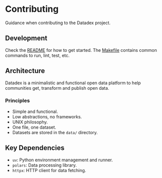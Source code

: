 # Contributing

Guidance when contributing to the Datadex project.

## Development

Check the [README](README.md) for how to get started. The [Makefile](Makefile) contains common commands to run, lint, test, etc.

## Architecture

Datadex is a minimalistic and functional open data platform to help communities get, transform and publish open data.

### Principles

- Simple and functional.
- Low abstractions, no frameworks.
- UNIX philosophy.
- One file, one dataset.
- Datasets are stored in the `data/` directory.

## Key Dependencies

- `uv`: Python environment management and runner.
- `polars`: Data processing library.
- `httpx`: HTTP client for data fetching.
